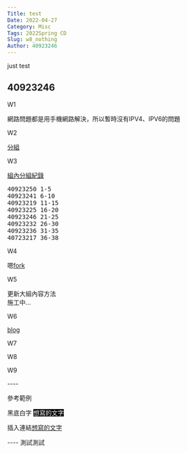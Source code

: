 ```yaml
---
Title: test
Date: 2022-04-27
Category: Misc
Tags: 2022Spring CD
Slug: w8_nothing
Author: 40923246
---
```


just test

<!-- PELICAN_END_SUMMARY -->

40923246
----
<p>W1</p>
<div>網路問題都是用手機網路解決，所以暫時沒有IPV4、IPV6的問題</div>
<p>W2</p>
<div><a href=https://40923246.github.io/cd2022/content/%E5%88%86%E7%B5%84.html>分組</a></div>
<p>W3</p>
<div><a href=https://40923246.github.io/cd2022/content/%E7%B5%84%E5%85%A7%E5%88%86%E7%B5%84%E7%B4%80%E9%8C%84.html>組內分組紀錄</a></div>
<pre>40923250 1-5<br>40923241 6-10<br>40923219 11-15<br>40923225 16-20<br>40923246 21-25<br>40923232 26-30<br>40923236 31-35<br>40723217 36-38</pre>
<p>W4</p>
<div>嗯<a href=https://github.com/40923246/cd2022bg6>fork</a></div>
<p>W5</p>
<div>更新大組內容方法<br>施工中...</div>
<p>W6</p>
<div><a href=https://40923246.github.io/cd2022/blog/index.html>blog</a></div>
<p>W7</p>
<p>W8</p>
<p>W9</p>
----
<p>參考範例</p>
<p>黑底白字 <span style="color: #ffffff;"><span style="background-color: #000000;">想寫的文字</span></span></p>
<p>插入連結<a href=https://mde.tw/>想寫的文字</a></p>
----
測試測試